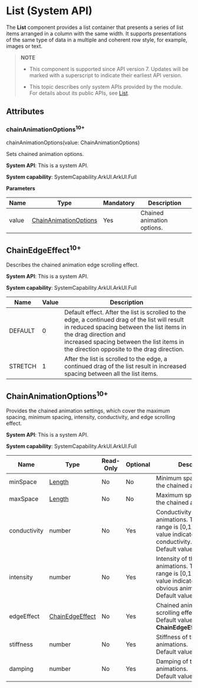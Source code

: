 # List (System API)

<!--Kit: ArkUI-->
<!--Subsystem: ArkUI-->
<!--Owner: @yylong-->
<!--Designer: @yylong-->
<!--Tester: @liuzhenshuo-->
<!--Adviser: @HelloCrease-->

The **List** component provides a list container that presents a series of list items arranged in a column with the same width. It supports presentations of the same type of data in a multiple and coherent row style, for example, images or text.

> **NOTE**
>
> - This component is supported since API version 7. Updates will be marked with a superscript to indicate their earliest API version.
>
> - This topic describes only system APIs provided by the module. For details about its public APIs, see [List](ts-container-list.md).

## Attributes

### chainAnimationOptions<sup>10+</sup>

chainAnimationOptions(value: ChainAnimationOptions)

Sets chained animation options.

**System API**: This is a system API.

**System capability**: SystemCapability.ArkUI.ArkUI.Full

**Parameters**

| Name   | Type                                    | Mandatory  | Description                          |
| ------ | ---------------------------------------- | ---- | ---------------------------------- |
| value  | [ChainAnimationOptions](#chainanimationoptions10) | Yes  | Chained animation options.|

## ChainEdgeEffect<sup>10+</sup>

Describes the chained animation edge scrolling effect.

**System API**: This is a system API.

**System capability**: SystemCapability.ArkUI.ArkUI.Full

| Name     |  Value | Description                                      |
| ------- | ------ | ---------------------------------------- |
| DEFAULT | 0 | Default effect. After the list is scrolled to the edge, a continued drag of the list will result in reduced spacing between the list items in the drag direction and<br>increased spacing between the list items in the direction opposite to the drag direction.|
| STRETCH | 1 | After the list is scrolled to the edge, a continued drag of the list result in increased spacing between all the list items.                |

## ChainAnimationOptions<sup>10+</sup>

Provides the chained animation settings, which cover the maximum spacing, minimum spacing, intensity, conductivity, and edge scrolling effect.

**System API**: This is a system API.

**System capability**: SystemCapability.ArkUI.ArkUI.Full

| Name          | Type                                      | Read-Only  | Optional| Description                                      |
| ------------ | ---------------------------------------- | ---- | -- | ---------------------------------------- |
| minSpace     | [Length](ts-types.md#length)             | No   | No| Minimum spacing between the chained animations.                           |
| maxSpace     | [Length](ts-types.md#length)             | No   | No| Maximum spacing between the chained animations.                           |
| conductivity | number                                   | No   | Yes| Conductivity of the chained animations. The value range is [0,1]. A larger value indicates higher conductivity.<br>Default value: **0.7**.|
| intensity    | number                                   | No   | Yes| Intensity of the chained animations. The value range is [0,1]. A larger value indicates more obvious animations.<br>Default value: **0.3**.|
| edgeEffect   | [ChainEdgeEffect](#chainedgeeffect10)| No   | Yes| Chained animation edge scrolling effect.<br>Default value: **ChainEdgeEffect.DEFAULT**.|
| stiffness    | number                                   | No   | Yes| Stiffness of the chained animations.<br>Default value: **228**.|
| damping      | number                                   | No   | Yes| Damping of the chained animations.<br>Default value: **30**.|
